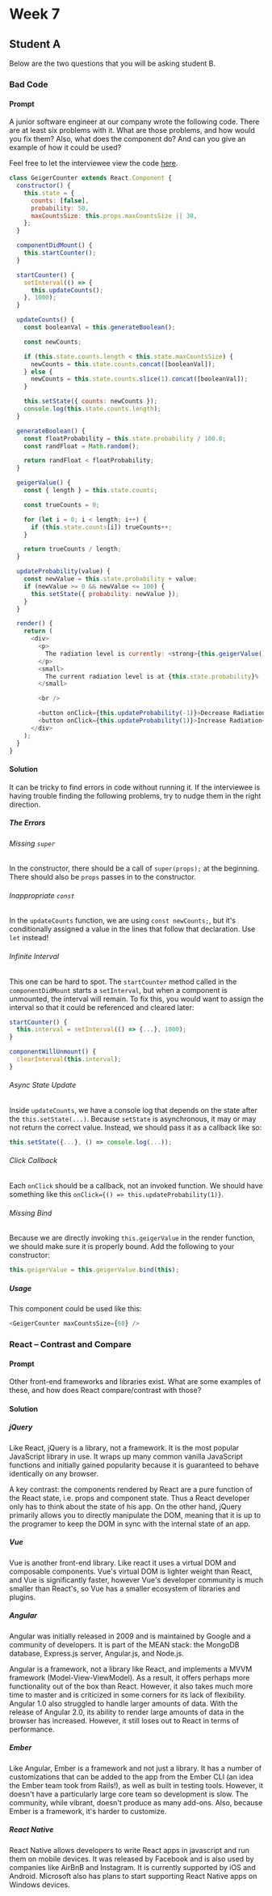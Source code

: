 # Week 7

## Student A

Below are the two questions that you will be asking student B.

### Bad Code

#### Prompt

A junior software engineer at our company wrote the following code.
There are at least six problems with it. What are those problems, and
how would you fix them? Also, what does the component do? And can you
give an example of how it could be used?

Feel free to let the interviewee view the code
[here][geiger-code-excerpt].

```js
class GeigerCounter extends React.Component {
  constructor() {
    this.state = {
      counts: [false],
      probability: 50,
      maxCountsSize: this.props.maxCountsSize || 30,
    };
  }

  componentDidMount() {
    this.startCounter();
  }

  startCounter() {
    setInterval(() => {
      this.updateCounts();
    }, 1000);
  }

  updateCounts() {
    const booleanVal = this.generateBoolean();

    const newCounts;

    if (this.state.counts.length < this.state.maxCountsSize) {
      newCounts = this.state.counts.concat([booleanVal]);
    } else {
      newCounts = this.state.counts.slice(1).concat([booleanVal]);
    }

    this.setState({ counts: newCounts });
    console.log(this.state.counts.length);
  }

  generateBoolean() {
    const floatProbability = this.state.probability / 100.0;
    const randFloat = Math.random();

    return randFloat < floatProbability;
  }

  geigerValue() {
    const { length } = this.state.counts;

    const trueCounts = 0;

    for (let i = 0; i < length; i++) {
      if (this.state.counts[i]) trueCounts++;
    }

    return trueCounts / length;
  }

  updateProbability(value) {
    const newValue = this.state.probability + value;
    if (newValue >= 0 && newValue <= 100) {
      this.setState({ probability: newValue });
    }
  }

  render() {
    return (
      <div>
        <p>
          The radiation level is currently: <strong>{this.geigerValue()}</strong>
        </p>
        <small>
          The current radiation level is at {this.state.probability}%
        </small>

        <br />

        <button onClick={this.updateProbability(-1)}>Decrease Radiation</button>
        <button onClick={this.updateProbability(1)}>Increase Radiation</button>
      </div>
    );
  }
}
```

[geiger-code-excerpt]: ../../code-excerpts/geiger-counter.md

#### Solution

It can be tricky to find errors in code without running it. If the
interviewee is having trouble finding the following problems, try to
nudge them in the right direction.

##### The Errors

###### Missing `super`

In the constructor, there should be a call of `super(props);` at the
beginning. There should also be `props` passes in to the constructor.

###### Inappropriate `const`

In the `updateCounts` function, we are using `const newCounts;`, but
it's conditionally assigned a value in the lines that follow that
declaration. Use `let` instead!

###### Infinite Interval

This one can be hard to spot. The `startCounter` method called in the
`componentDidMount` starts a `setInterval`, but when a component is
unmounted, the interval will remain. To fix this, you would want to
assign the interval so that it could be referenced and cleared later:

```js
startCounter() {
  this.interval = setInterval(() => {...}, 1000);
}

componentWillUnmount() {
  clearInterval(this.interval);
}
```

###### Async State Update

Inside `updateCounts`, we have a console log that depends on the state
after the `this.setState(...)`. Because `setState` is asynchronous, it
may or may not return the correct value. Instead, we should pass it as a
callback like so:

```js
this.setState({...}, () => console.log(...));
```

###### Click Callback

Each `onClick` should be a callback, not an invoked function. We should
have something like this `onClick={() => this.updateProbability(1)}`.

###### Missing Bind

Because we are directly invoking `this.geigerValue` in the render
function, we should make sure it is properly bound. Add the following
to your constructor:

```js
this.geigerValue = this.geigerValue.bind(this);
```

##### Usage

This component could be used like this:

```js
<GeigerCounter maxCountsSize={60} />
```

### React – Contrast and Compare

#### Prompt

Other front-end frameworks and libraries exist. What are some examples
of these, and how does React compare/contrast with those?

#### Solution

##### jQuery

Like React, jQuery is a library, not a framework. It is the most popular
JavaScript library in use. It wraps up many common vanilla JavaScript
functions and initially gained popularity because it is guaranteed to
behave identically on any browser.

A key contrast: the components rendered by React are a pure function of
the React state, i.e. props and component state. Thus a React developer
only has to think about the state of his app. On the other hand, jQuery
primarily allows you to directly manipulate the DOM, meaning that it is
up to the programer to keep the DOM in sync with the internal state of
an app.

##### Vue

Vue is another front-end library. Like react it uses a virtual DOM and
composable components. Vue's virtual DOM is lighter weight than React,
and Vue is significantly faster, however Vue's developer community is
much smaller than React's, so Vue has a smaller ecosystem of libraries
and plugins.

##### Angular

Angular was initially released in 2009 and is maintained by Google and a
community of developers. It is part of the MEAN stack: the MongoDB
database, Express.js server, Angular.js, and Node.js.

Angular is a framework, not a library like React, and implements a MVVM
framework (Model-View-ViewModel). As a result, it offers perhaps more
functionality out of the box than React. However, it also takes much
more time to master and is criticized in some corners for its lack of
flexibility. Angular 1.0 also struggled to handle larger amounts of
data. With the release of Angular 2.0, its ability to render large
amounts of data in the browser has increased. However, it still loses
out to React in terms of performance.

##### Ember

Like Angular, Ember is a framework and not just a library. It has a
number of customizations that can be added to the app from the Ember CLI
(an idea the Ember team took from Rails!), as well as built in testing
tools. However, it doesn't have a particularly large core team so
development is slow. The community, while vibrant, doesn't produce as
many add-ons. Also, because Ember is a framework, it's harder to
customize.

##### React Native

React Native allows developers to write React apps in javascript and run
them on mobile devices. It was released by Facebook and is also used by
companies like AirBnB and Instagram. It is currently supported by iOS
and Android. Microsoft also has plans to start supporting React Native
apps on Windows devices.
